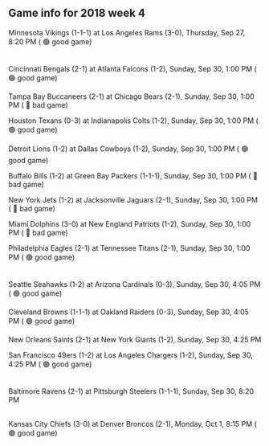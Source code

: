 ## Game info for 2018 week 4
Minnesota Vikings (1-1-1) at Los Angeles Rams (3-0), Thursday, Sep 27, 8:20 PM (	:green_circle: good game)

<br/>Cincinnati Bengals (2-1) at Atlanta Falcons (1-2), Sunday, Sep 30, 1:00 PM (	:green_circle: good game)

Tampa Bay Buccaneers (2-1) at Chicago Bears (2-1), Sunday, Sep 30, 1:00 PM (	:red_circle: bad game)

Houston Texans (0-3) at Indianapolis Colts (1-2), Sunday, Sep 30, 1:00 PM (	:green_circle: good game)

Detroit Lions (1-2) at Dallas Cowboys (1-2), Sunday, Sep 30, 1:00 PM (	:green_circle: good game)

Buffalo Bills (1-2) at Green Bay Packers (1-1-1), Sunday, Sep 30, 1:00 PM (	:red_circle: bad game)

New York Jets (1-2) at Jacksonville Jaguars (2-1), Sunday, Sep 30, 1:00 PM (	:red_circle: bad game)

Miami Dolphins (3-0) at New England Patriots (1-2), Sunday, Sep 30, 1:00 PM (	:red_circle: bad game)

Philadelphia Eagles (2-1) at Tennessee Titans (2-1), Sunday, Sep 30, 1:00 PM (	:green_circle: good game)

<br/>Seattle Seahawks (1-2) at Arizona Cardinals (0-3), Sunday, Sep 30, 4:05 PM (	:green_circle: good game)

Cleveland Browns (1-1-1) at Oakland Raiders (0-3), Sunday, Sep 30, 4:05 PM (	:green_circle: good game)

New Orleans Saints (2-1) at New York Giants (1-2), Sunday, Sep 30, 4:25 PM

San Francisco 49ers (1-2) at Los Angeles Chargers (1-2), Sunday, Sep 30, 4:25 PM (	:green_circle: good game)

<br/>Baltimore Ravens (2-1) at Pittsburgh Steelers (1-1-1), Sunday, Sep 30, 8:20 PM

<br/>Kansas City Chiefs (3-0) at Denver Broncos (2-1), Monday, Oct 1, 8:15 PM (	:green_circle: good game)

